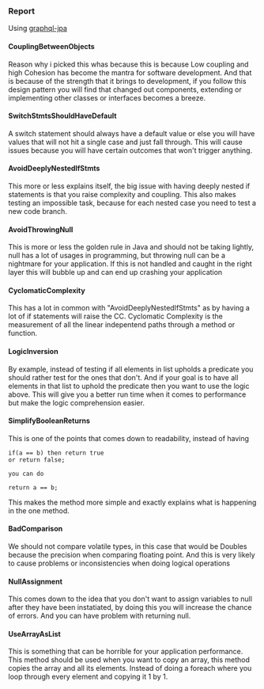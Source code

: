 ### Report

Using [graphql-jpa](https://github.com/jcrygier/graphql-jpa)

#### CouplingBetweenObjects
Reason why i picked this whas because this is because Low coupling and high Cohesion has become the mantra for software development. And that is because of the strength that it brings to development, if you follow this design pattern you will find that changed out components, extending or implementing other classes or interfaces becomes a breeze. 

#### SwitchStmtsShouldHaveDefault
A switch statement should always have a default value or else you will have values that will not hit a single case and just fall through. This will cause issues because you will have certain outcomes that won't trigger anything.

#### AvoidDeeplyNestedIfStmts
This more or less explains itself, the big issue with having deeply nested if statements is that you raise complexity and coupling. This also makes testing an impossible task, because for each nested case you need to test a new code branch. 

#### AvoidThrowingNull
This is more or less the golden rule in Java and should not be taking lightly, null has a lot of usages in programming, but throwing null can be a nightmare for your application. If this is not handled and caught in the right layer this will bubble up and can end up crashing your application

#### CyclomaticComplexity
This has a lot in common with "AvoidDeeplyNestedIfStmts" as by having a lot of if statements will raise the CC. Cyclomatic Complexity is the measurement of all the linear indepentend paths through a method or function. 

#### LogicInversion
By example, instead of testing if all elements in list upholds a predicate you should rather test for the ones that don't. And if your goal is to have all elements in that list to uphold the predicate then you want to use the logic above. This will give you a better run time when it comes to performance but make the logic comprehension easier. 

#### SimplifyBooleanReturns
This is one of the points that comes down to readability, instead of having 
```
if(a == b) then return true
or return false;

you can do 

return a == b;
```
This makes the method more simple and exactly explains what is happening in the one method.

#### BadComparison
We should not compare volatile types, in this case that would be Doubles because the precision when comparing floating point. And this is very likely to cause problems or inconsistencies when doing logical operations

#### NullAssignment
This comes down to the idea that you don't want to assign variables to null after they have been instatiated, by doing this you will increase the chance of errors. And you can have problem with returning null. 

#### UseArrayAsList
This is something that can be horrible for your application performance. This method should be used when you want to copy an array, this method copies the array and all its elements. Instead of doing a foreach where you loop through every element and copying it 1 by 1. 
